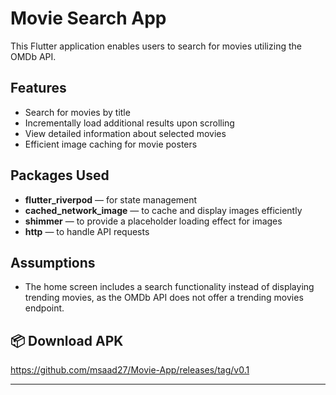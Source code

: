 # Movie Search App

This Flutter application enables users to search for movies utilizing the OMDb API.

## Features

- Search for movies by title
- Incrementally load additional results upon scrolling
- View detailed information about selected movies
- Efficient image caching for movie posters

## Packages Used

- **flutter_riverpod** — for state management
- **cached_network_image** — to cache and display images efficiently
- **shimmer** — to provide a placeholder loading effect for images
- **http** — to handle API requests

## Assumptions

- The home screen includes a search functionality instead of displaying trending movies, 
as the OMDb API does not offer a trending movies endpoint.

## 📦 Download APK

https://github.com/msaad27/Movie-App/releases/tag/v0.1



---
